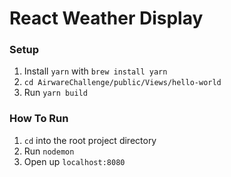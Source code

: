 # React Weather Display
### Setup
1. Install `yarn` with `brew install yarn`
2. `cd AirwareChallenge/public/Views/hello-world`
3. Run `yarn build`

### How To Run

1. `cd` into the root project directory
2. Run `nodemon`
3. Open up `localhost:8080`
